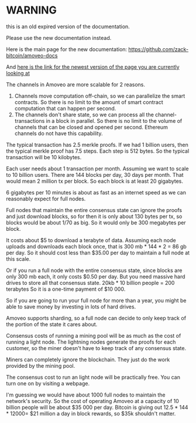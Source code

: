 WARNING
========

this is an old expired version of the documentation.

Please use the new documentation instead. 

Here is the main page for the new documentation: https://github.com/zack-bitcoin/amoveo-docs 

And [here is the link for the newest version of the page you are currently looking at](https://github.com/zack-bitcoin/amoveo-docs/blob/master//design/scalability.md)

The channels in Amoveo are more scalable for 2 reasons.
1) Channels move computation off-chain, so we can parallelize the smart contracts. So there is no limit to the amount of smart contract computation that can happen per second. 
2) The channels don't share state, so we can process all the channel-transactions in a block in parallel. So there is no limit to the volume of channels that can be closed and opened per second. Ethereum channels do not have this capability.

The typical transaction has 2.5 merkle proofs.
If we had 1 billion users, then the typical merkle proof has 7.5 steps.
Each step is 512 bytes.
So the typical transaction will be 10 kilobytes.

Each user needs about 1 transaction per month.
Assuming we want to scale to 10 billion users.
There are 144 blocks per day, 30 days per month.
That would mean 2 million tx per block.
So each block is at least 20 gigabytes.

6 gigabytes per 10 minutes is about as fast as an internet speed as we can reasonably expect for full nodes.

Full nodes that maintain the entire consensus state can ignore the proofs and just download blocks, so for then it is only about 130 bytes per tx, so blocks would be about 1/70 as big. So it would only be 300 megabytes per block.


It costs about $5 to download a terabyte of data. Assuming each node uploads and downloads each block once, that is 300 mb * 144 * 2 = 86 gb per day. So it should cost less than $35.00 per day to maintain a full node at this scale.

Or if you run a full node with the entire consensus state, since blocks are only 300 mb each, it only costs $0.50 per day. But you need massive hard drives to store all that consensus state. 20kb * 10 billion people = 200 terabytes
So it is a one-time payment of $10 000.

So if you are going to run your full node for more than a year, you might be able to save money by investing in lots of hard drives.

Amoveo supports sharding, so a full node can decide to only keep track of the portion of the state it cares about.

Consensus costs of running a mining pool will be as much as the cost of running a light node. The lightning nodes generate the proofs for each customer, so the miner doesn't have to keep track of any consensus state.

Miners can completely ignore the blockchain. They just do the work provided by the mining pool.

The consensus cost to run an light node will be practically free. You can turn one on by visiting a webpage.

I'm guessing we would have about 1000 full nodes to maintain the network's security. So the cost of operating Amoveo at a capacity of 10 billion people will be about $35 000 per day.
Bitcoin is giving out 12.5 * 144 * 12000= $21 million a day in block rewards, so $35k shouldn't matter.
